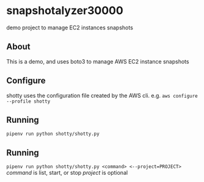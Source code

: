 # snapshotalyzer30000
demo project to manage EC2 instances snapshots

## About
This is a demo, and uses boto3 to manage AWS EC2 instance snapshots

## Configure

shotty uses the configuration file created by the AWS cli. e.g.
`aws configure --profile shotty`

## Running 
`pipenv run python shotty/shotty.py`

## Running
`pipenv run python shotty/shotty.py <command> <--project=PROJECT>`
*command* is list, start, or stop
*project* is optional